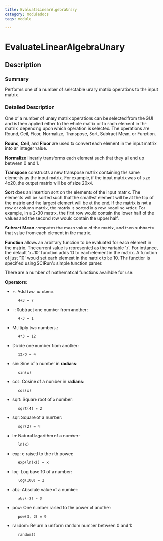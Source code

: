 ```yaml
---
title: EvaluateLinearAlgebraUnary
category: moduledocs
tags: module

---
```


# EvaluateLinearAlgebraUnary

## Description

### Summary

Performs one of a number of selectable unary matrix operations to the input matrix.

### Detailed Description

One of a number of unary matrix operations can be selected from the GUI and is then applied either to the whole matrix or to each element in the matrix, depending upon which operation is selected. The operations are Round, Ceil, Floor, Normalize, Transpose, Sort, Subtract Mean, or Function.

**Round**, **Ceil**, and **Floor** are used to convert each element in the input matrix into an integer value.

**Normalize** linearly transforms each element such that they all end up between 0 and 1.

**Transpose** constructs a new transpose matrix containing the same elements as the input matrix. For example, if the input matrix was of size 4x20, the output matrix will be of size 20x4.

**Sort** does an insertion sort on the elements of the input matrix. The elements will be sorted such that the smallest element will be at the top of the matrix and the largest element will be at the end. If the matrix is not a row or column matrix, the matrix is sorted in a row-scanline order. For example, in a 2x30 matrix, the first row would contain the lower half of the values and the second row would contain the upper half.

**Subract Mean** computes the mean value of the matrix, and then subtracts that value from each element in the matrix.

**Function** allows an arbitrary function to be evaluated for each element in the matrix. The current value is represented as the variable 'x'. For instance, the default 'x+10' function adds 10 to each element in the matrix. A function of just '10' would set each element in the matrix to be 10. The function is specified using SCIRun's simple function parser. 

There are a number of mathematical functions available for use:

**Operators:**

  * +: Add two numbers: 

```
      4+3 = 7
```

  * -: Subtract one number from another: 

```
      4-3 = 1 
```

  * Multiply two numbers.: 

```
      4*3 = 12 
```

  * Divide one number from another: 

```
      12/3 = 4
```

  * sin: Sine of a number in **radians**: 

```
      sin(x)
```

  * cos: Cosine of a number in **radians**: 

```
      cos(x)
```

  * sqrt: Square root of a number: 

```
      sqrt(4) = 2
```

  * sqr: Square of a number: 

```
      sqr(2) = 4
```

  * ln: Natural logarithm of a number: 

```
      ln(x)
```

  * exp: e raised to the nth power: 

```
      exp(ln(x)) = x
```

  * log: Log base 10 of a number: 

```
      log(100) = 2
```

  * abs: Absolute value of a number: 

```
      abs(-3) = 3
```

  * pow: One number raised to the power of another: 

```
      pow(3, 2) = 9
```

  * random: Return a uniform random number between 0 and 1: 

```
      random()
```
